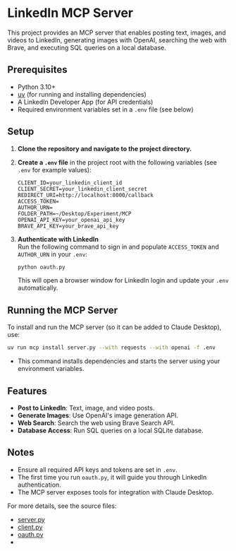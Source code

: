 # LinkedIn MCP Server

This project provides an MCP server that enables posting text, images, and videos to LinkedIn, generating images with OpenAI, searching the web with Brave, and executing SQL queries on a local database.

## Prerequisites

- Python 3.10+
- [uv](https://github.com/astral-sh/uv) (for running and installing dependencies)
- A LinkedIn Developer App (for API credentials)
- Required environment variables set in a `.env` file (see below)

## Setup

1. **Clone the repository and navigate to the project directory.**

2. **Create a `.env` file** in the project root with the following variables (see `.env` for example values):

    ```
    CLIENT_ID=your_linkedin_client_id
    CLIENT_SECRET=your_linkedin_client_secret
    REDIRECT_URI=http://localhost:8000/callback
    ACCESS_TOKEN=
    AUTHOR_URN=
    FOLDER_PATH=~/Desktop/Experiment/MCP
    OPENAI_API_KEY=your_openai_api_key
    BRAVE_API_KEY=your_brave_api_key
    ```

3. **Authenticate with LinkedIn**  
   Run the following command to sign in and populate `ACCESS_TOKEN` and `AUTHOR_URN` in your `.env`:

    ```sh
    python oauth.py
    ```

   This will open a browser window for LinkedIn login and update your `.env` automatically.

## Running the MCP Server

To install and run the MCP server (so it can be added to Claude Desktop), use:

```sh
uv run mcp install server.py --with requests --with openai -f .env
```

- This command installs dependencies and starts the server using your environment variables.

## Features

- **Post to LinkedIn**: Text, image, and video posts.
- **Generate Images**: Use OpenAI's image generation API.
- **Web Search**: Search the web using Brave Search API.
- **Database Access**: Run SQL queries on a local SQLite database.

## Notes

- Ensure all required API keys and tokens are set in `.env`.
- The first time you run `oauth.py`, it will guide you through LinkedIn authentication.
- The MCP server exposes tools for integration with Claude Desktop.


For more details, see the source files:

- [server.py](server.py)
- [client.py](client.py)
- [oauth.py](oauth.py)
-
